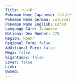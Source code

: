 ```yaml
---
﻿Title: ハスボー
Pokemon Name Japanese: ハスボー
Pokemon Name German: Loturzel
Pokemon Name English: Lotad
Language Card: Japanese
National Dex Number: 270
Region: Hoenn
Regional Form: false
Additional Form: false
Mega: false
Gigantamax: false
Cover: false
Link: 
Owned: 
---
```

